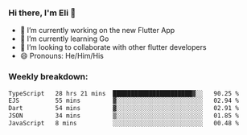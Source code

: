 ### Hi there, I'm Eli 👋
- 🔭 I’m currently working on the new Flutter App
- 🌱 I’m currently learning Go
- 🦄 I’m looking to collaborate with other flutter developers
- 😄 Pronouns: He/Him/His

### Weekly breakdown:
<!--START_SECTION:waka-->

```txt
TypeScript   28 hrs 21 mins  ██████████████████████▓░░   90.25 %
EJS          55 mins         ▓░░░░░░░░░░░░░░░░░░░░░░░░   02.94 %
Dart         54 mins         ▓░░░░░░░░░░░░░░░░░░░░░░░░   02.91 %
JSON         34 mins         ▒░░░░░░░░░░░░░░░░░░░░░░░░   01.85 %
JavaScript   8 mins          ░░░░░░░░░░░░░░░░░░░░░░░░░   00.48 %
```

<!--END_SECTION:waka-->
